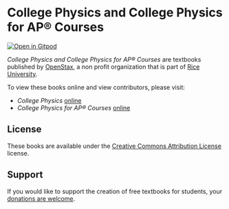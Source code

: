 # College Physics and College Physics for AP® Courses

[![Open in Gitpod](https://gitpod.io/button/open-in-gitpod.svg)](https://gitpod.io/from-referrer/)

_College Physics and College Physics for AP® Courses_ are textbooks published by [OpenStax](https://openstax.org/), a non profit organization that is part of [Rice University](https://www.rice.edu/).

To view these books online and view contributors, please visit:
- _College Physics_ [online](https://github.com/cnx-user-books/cnxbook-college-physics/releases/latest)
- _College Physics for AP® Courses_ [online](https://github.com/cnx-user-books/cnxbook-college-physics-ap-courses/releases/latest)

## License
These books are available under the [Creative Commons Attribution License](./LICENSE) license.

## Support
If you would like to support the creation of free textbooks for students, your [donations are welcome](https://riceconnect.rice.edu/donation/support-openstax-banner).
